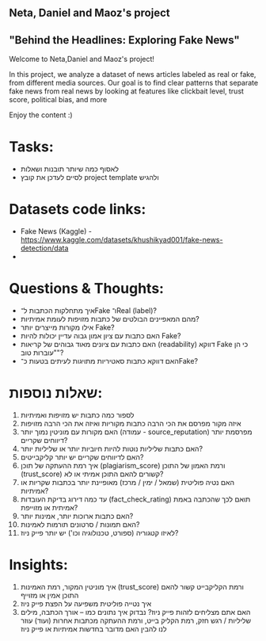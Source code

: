 ## Neta, Daniel and Maoz's project 
## "Behind the Headlines: Exploring Fake News"

Welcome to Neta,Daniel and Maoz's project!

In this project, we analyze a dataset of news articles labeled as real or fake, from different media sources.
Our goal is to find clear patterns that separate fake news from real news by looking at features like clickbait level, trust score, political bias, and more

Enjoy the content :)

# Tasks:
- לאסוף כמה שיותר תובנות ושאלות
- לסיים לעדכן את קובץ project template ולהגיש

# Datasets code links:
- Fake News (Kaggle) - https://www.kaggle.com/datasets/khushikyad001/fake-news-detection/data
- 
# Questions & Thoughts:
- איך מתחלקות הכתבות ל־Fake ו־Real (label)?
- מהם המאפיינים הבולטים של כתבות מזויפות לעומת אמיתיות?
- אילו מקורות מייצרים יותר Fake?
- האם כתבות עם ציון אמון גבוה עדיין יכולות להיות Fake?
- האם כתבות עם ציונים מאוד גבוהים של קריאות (readability) דווקא Fake כי הן "עוברות טוב"?
- האם דווקא כתבות סאטיריות מתויגות לעיתים בטעות כ־Fake?

# שאלות נוספות:
1.	לספור כמה כתבות יש מזויפות ואמיתיות
2.	איזה מקור מפרסם את הכי הרבה כתבות מקוריות ואיזה את הכי הרבה מזויפות
3.	האם מקורות עם מוניטין נמוך יותר (עמודה - source_reputation) מפרסמת יותר דיווחים שקריים?
4.	האם כתבות שליליות נוטות להיות חיוביות יותר או שליליות יותר?
5.	האם לדיווחים שקריים יש יותר קליקבייטים?
6.	איך רמת ההעתקה של תוכן (plagiarism_score) ורמת האמון של התוכן (trust_score) קשורים להאם התוכן אמיתי או לא?
7.	האם נטיה פוליטית (שמאל / ימין / מרכז)  מאופיינת יותר בכתבות שקריות או אמיתיות?
8.	עד כמה דירוג בדיקת העובדות (fact_check_rating) תואם לכך שהכתבה באמת אמיתית או מזוייפת?
9.	האם כתבות ארוכות יותר, אמינות יותר?
10.	האם תמונות / סרטונים תורמות לאמינות?
11.	לאיזו קטגוריה (ספורט, טכנולוגיה וכו') יש יותר פייק ניוז?



# Insights:
1.	איך מוניטין המקור, רמת האמינות (trust_score) ורמת הקליקבייט קשור להאם התוכן אמין או מזוייף
2.	איך נטייה פוליטית משפיעה על הפצת פייק ניוז
3.	האם אתם מצליחים לזהות פייק ניוז? נבדוק איך נתונים כמו – אורך הכתבה, מילים שליליות / רגש חזק, רמת הקליק בייט, ורמת ההעתקה מכתבות אחרות (ועוד) עוזר לנו להבין האם מדובר בחדשות אמיתיות או פייק ניוז


